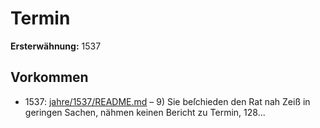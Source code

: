 # Termin

**Ersterwähnung:** 1537

## Vorkommen
- 1537: [jahre/1537/README.md](../jahre/1537/README.md) – 9) Sie beſchieden den Rat nah Zeiß in geringen
Sachen, nähmen keinen Bericht zu Termin, 128...
